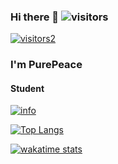 ### Hi there 👋 ![visitors](https://visitor-badge.glitch.me/badge?page_id=pure-peace.pure-peace)

[![visitors2](http://antzuhl.cn:4000/get/@pure-peace.readme)](https://github.com/pure-peace/pure-peace)


### I'm PurePeace

#### Student

[![info](https://github-readme-stats.vercel.app/api?username=pure-peace&show_icons=true&count_private=true&hide=prs&theme=vue&custom_title=💕%20Github%20Stats)](https://github.com/pure-peace/pure-peace)

[![Top Langs](https://github-readme-stats.vercel.app/api/top-langs/?username=pure-peace&layout=compact&card_width=445&custom_title=😊%20Used%20Languages&langs_count=10)](https://github.com/pure-peace/pure-peace)

[![wakatime stats](https://github-readme-stats.vercel.app/api/wakatime?username=PurePeace&custom_title=🎲%20Week%20Stats)](https://github.com/pure-peace/pure-peace)
